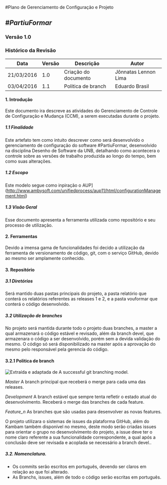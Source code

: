 #Plano de Gerenciamento de Configuração e Projeto
##  ***#PartiuFormar***

### **Versão 1.0**

### Histórico da Revisão
Data|Versão|Descrição|Autor
-----|------|---------|-------
21/03/2016|1.0|Criação do documento|Jônnatas Lennon Lima
03/04/2016|1.1|Politica de branch|Eduardo Brasil
 

#### 1.                  Introdução
Este documento ira descreve as atividades do Gerenciamento de Controle de Configuração e Mudança (CCM), a serem executadas durante o projeto.

##### 1.1               Finalidade
Este artefato tem como intuito descrever como será desenvolvido o gerenciamento de configuração do software #PartiuFormar, desenvolvido na disciplina Desenho de Software da UNB, detalhando como acontecera o controle sobre as versões de trabalho produzida ao longo do tempo, bem como suas alterações.

##### 1.2               Escopo
Este modelo segue como inpiração o AUP](http://www.ambysoft.com/unifiedprocess/aup11/html/configurationManagement.html)

##### 1.3               Visão Geral
Esse documento apresenta a ferramenta utilizada como repositório e seu processo de utilização.

#### 2.                 Ferramentas
Devido a imensa gama de funcionalidades foi decido a utilização da ferramenta de versionamento de código, git, com o serviço GitHub, devido ao mesmo ser amplamente conhecido.

#### 3.                 Repositório 
##### 3.1               Diretórios
Será mantido duas pastas principais do projeto, a pasta relatório que conterá os relatórios referentes as releases 1 e 2, e a pasta vouformar que conterá o código desenvolvido.  
    
##### 3.2               Utilização de branches       
No projeto será mantida durante todo o projeto duas branches, a master a qual armazenará o código estável e revisado, além da branch devel, que armazenara o código a ser desenvolvido, porém sem a devida validação do mesmo. O código só será disponibilizado na master após a aprovação do mesmo pelo responsável pela gerencia do código.

#### 3.2.1              Politica de branch

![Extraída e adaptada de A successful git branching model.](http://lappis.unb.br/redmine/attachments/download/2447/branchflow.png)

_Master_
A branch principal que receberá o merge para cada uma das releases.

_Development_
A branch estável que sempre tenta refletir o estado atual do desenvolvimento. Receberá o merge das branches de cada feature.

_Feature_n_
As branches que são usadas para desenvolver as novas features.

O projeto utilizara o sistemas de issues da plataforma GitHub, além do Kambam também disponível no mesmo, deste modo serão criadas issues para orientar o grupo no desenvolvimento do projeto, a issue deve ter o nome claro referente a sua funcionalidade correspondente, a qual após a conclusão deve ser revisada e acoplada se necessário a branch devel.. 

##### 3.2.              Nomenclatura.
* Os commits serão escritos em português, devendo ser claros em relação ao que foi alterado. 
* As Branchs, issues, além de todo o código serão escritas em português.